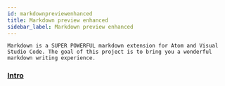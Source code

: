 ```yaml
---
id: markdownpreviewenhanced
title: Markdown preview enhanced
sidebar_label: Markdown preview enhanced
---
```


```
Markdown is a SUPER POWERFUL markdown extension for Atom and Visual Studio Code. The goal of this project is to bring you a wonderful markdown writing experience.
```
### [Intro](https://shd101wyy.github.io/markdown-preview-enhanced/#/)